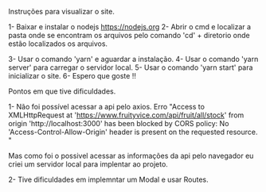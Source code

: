 Instruções para visualizar o site.

1- Baixar e instalar o nodejs https://nodejs.org
2- Abrir o cmd e localizar a pasta onde se encontram
os arquivos pelo comando 'cd' + diretorio onde estão localizados os arquivos.

3- Usar o comando 'yarn' e aguardar a instalação.
4- Usar o comando 'yarn server' para carregar o servidor local.
5- Usar o comando 'yarn start' para inicializar o site.
6- Espero que goste !!

Pontos em que tive dificuldades.

1- Não foi possível acessar a api pelo axios.
Erro "Access to XMLHttpRequest at 'https://www.fruityvice.com/api/fruit/all/stock' from origin 'http://localhost:3000' has been blocked by CORS policy: No 'Access-Control-Allow-Origin' header is present on the requested resource. "

Mas como foi o possivel acessar as informações da api pelo navegador eu criei um servidor local para implentar ao projeto.

2- Tive dificuldades em implemntar um Modal e usar Routes.
